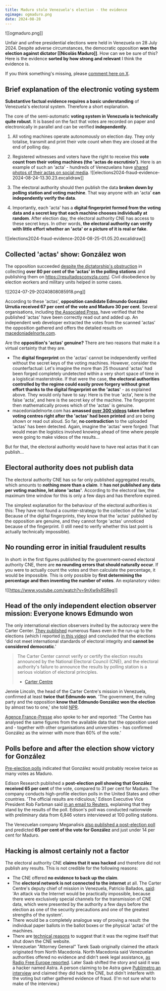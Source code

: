 ```yaml
---
title: Maduro stole Venezuela's election - the evidence
ogimage: ogmaduro.png
date: 2024-08-28
---
```

![[ogmaduro.png]]

Unfair and unfree presidential elections were held in Venezuela on 28 July 2024. Despite adverse circumstances, the democratic opposition **won the election against dictator [[Nicolás Maduro]]**. How can we be sure of this? Here is the evidence **sorted by how strong and relevant** I think the evidence is.

If you think something's missing, please [comment here on X](https://x.com/marcchehab/status/1831392625556873281).
## Brief explanation of the electronic voting system

**Substantive factual evidence requires a basic understanding** of Venezuela's electoral system. Therefore a short explanation. 

The core of the semi-automatic **voting system in Venezuela is technically quite robust**. It is based on the fact that votes are recorded on paper and electronically in parallel and can be verified **independently**.

1) All voting machines operate autonomously on election day. They only totalise, transmit and print their vote count when they are closed at the end of polling day.
2) Registered witnesses and voters have the right to receive this **vote count from their voting machines (the 'actas de escrutinio')**. Here is an example of such an 'acta' - hundreds of Venezuelans have [shared photos of their actas on social media](https://x.com/DavidRomro/status/1817782928279007350).
	![[elections2024-fraud-evidence-2024-08-24-13.30.23.excalidraw]]

3) The electoral authority should then publish the data **broken down by polling station and voting machine**. That way anyone with an 'acta' **can independently verify the data**.
4) Importantly, each 'acta' has a **digital fingerprint formed from the voting data and a secret key that each machine chooses individually at random**. After election day, the electoral authority CNE has access to these secret keys. In other words, **the electoral authority can verify with little effort whether an 'acta' or a picture of it is real or fake**.

[^asym]: From a technical point of view, the problem is that a 'symmetric' encryption method is used here (HMAC-SHA256). An asymmetric method such as RSA would be better, so that the validity of the 'actas' can be checked independently. This would be similar to the SSL certificates that web servers need to prove their identity.

![[elections2024-fraud-evidence-2024-08-25-01.05.20.excalidraw]]

## Collected 'actas' show: González won

The opposition succeeded [despite the dictatorship's obstruction](https://youtu.be/pb6L451bnkk?si=8Hk4A7ymGKmXwAoE&t=194) in collecting **over 80 per cent of the 'actas' in the polling stations** and publishing them on https://resultadosconvzla.com/. Civil disobedience by election workers and military units helped in some cases.

![[2024-07-29-20240808085918.png]]

According to these 'actas', **opposition candidate Edmundo González Urrutia received 67 per cent of the vote and Maduro 30 per cent**. Several organisations, including [the Associated Press](https://apnews.com/article/venezuela-maduro-machado-biden-gonzalez-a625eb01979bc9cf5570d03242f198b1), have verified that the published 'actas' have been correctly read out and added up. An independent web developer extracted the votes from the scanned 'actas' the opposition gathered and offers the detailed results on [macedoniadelnorte.com](https://macedoniadelnorte.com/). 

Are the **opposition's 'actas' genuine?** There are two reasons that make it a virtual certainty that they are.
- The **digital fingerprint** on the 'actas' cannot be independently verified without the secret keys of the voting machines. However, consider the counterfactual: Let's imagine the more than 25 thousand 'actas' had been forged completely undetected within a very short space of time in a logistical masterstroke. If that were the case, **the electoral authorities controlled by the regime could easily prove forgery without great effort thanks to the digital fingerprint on the 'actas'** - as explained above. They would only have to say: Here is the true 'acta', here is the false 'acta', and here is the secret key of the machine. The fingerprint then mathematically proves which of the 'actas' is genuine.
- macedoniadelnorte.com has **amassed [over 300 videos](https://macedoniadelnorte.com/videos) taken before voting centres right after the 'actas' had been printed** and are being shown or read out aloud. So far, **no contradiction** to the uploaded 'actas' has been detected. Again, imagine the 'actas' were forged: That would mean the logistics involved knowing ahead of time where people were going to make videos of the results...

But for that, the electoral authority would have to have real actas that it can publish...
## Electoral authority does not publish data

The electoral authority CNE has so far only published aggregated results, which amounts to **nothing more than a claim**. It **has not published any data per voting machine, let alone 'actas'**. According to the electoral law, the maximum time window for this is only a few days and has therefore expired.

The simplest explanation for the behaviour of the electoral authorities is this: They have not found a counter-strategy to the collection of the 'actas'. Because of the digital fingerprints, they know that the 'actas' published by the opposition are genuine, and they cannot forge 'actas' unnoticed because of the fingerprint. (I still need to verify whether this last point is actually technically impossible).
## No rounding error in initial fraudulent results

In short: in the first figures published by the government-owned electoral authority CNE, there are **no rounding errors that should naturally occur**. If you were to actually count the votes and then calculate the percentage, it would be impossible. This is only possible by **first determining the percentage and then inventing the number of votes**. An explanatory video:

![[https://www.youtube.com/watch?v=9nXw9xRSReg]]
## Head of the only independent election observer mission: Everyone knows Edmundo won

The only international election observers invited by the autocracy were the Carter Center. [They published](https://www.cartercenter.org/news/pr/2024/venezuela-073024.html) numerous flaws even in the run-up to the elections (which I reported [in this video](2024%20elections.md)) and concluded that the elections 'did not meet international standards of electoral integrity and **cannot be considered democratic**.' 

> The Carter Center cannot verify or certify the election results announced by the National Electoral Council (CNE), and the electoral authority's failure to announce the results by polling station is a serious violation of electoral principles.
> 
> - [Carter Centre](https://www.cartercenter.org/news/pr/2024/venezuela-073024.html)

Jennie Lincoln, the head of the Carter Centre's mission in Venezuela, confirmed at least **twice that Edmundo won**. 'The government, the ruling party and the opposition **know that Edmundo González won the election** by almost two to one,' she told [NPR](https://www.npr.org/2024/08/06/nx-s1-5064231/the-integrity-of-the-venezuelan-presidential-election-is-under-scrutiny). 

[Agence France-Presse](https://www.voanews.com/a/no-evidence-venezuela-vote-hacked-carter-center-election-monitor-says/7734334.html) also spoke to her and reported: 'The Centre has analysed the same figures from the available data that the opposition used and - together with other organisations and universities - has confirmed González as the winner with more than 60% of the vote.'

## Polls before and after the election show victory for González

[Pre-election polls](https://es.wikipedia.org/wiki/Anexo:Encuestas_y_sondeos_de_intenci%C3%B3n_de_voto_para_las_elecciones_presidenciales_de_Venezuela_de_2024) indicated that González would probably receive twice as many votes as Maduro.

Edison Research published a **post-election poll showing that González received 65 per cent** of the vote, compared to 31 per cent for Maduro. The company conducts high-profile election polls in the United States and other countries. 'The official results are ridiculous,' Edison Executive Vice President Rob Farbman said [in an email to Reuters](https://www.reuters.com/world/americas/government-opposition-both-claim-venezuela-election-win-official-results-2024-07-29/), explaining that they stand by the results of the poll. Edison's poll was conducted nationwide with preliminary data from 6,846 voters interviewed at 100 polling stations.

The Venezuelan company Meganalisis [also published a post-election poll](https://x.com/Meganalisis/status/1817699015359639966) and predicted **65 per cent of the vote for González** and just under 14 per cent for Maduro.

## Hacking is almost certainly not a factor

The electoral authority CNE **claims that it was hacked** and therefore did not publish any results. This is not credible for the following reasons:
- The CNE offered **no evidence to back up the claim**.
- The **electoral network is not connected to the internet** at all. The Carter Centre's deputy chief of mission in Venezuela, Patricio Ballados, [said](https://elestimulo.com/elecciones-2024/2024-08-04/centro-carter-no-hackeo-elecciones-venezuela/#Echobox=1722819448): 'An attack via the Internet would be practically impossible, because there were exclusively special channels for the transmission of CNE data, which were presented by the authority a few days before the election as one of the security precautions and one of the greatest strengths of the system'. 
- There would be a completely analogue way of proving a result: the individual paper ballots in the ballot boxes or the physical 'actas' of the machines.
- There are [technical reasons](https://x.com/phenobarbital/status/1818990019761091059) to suggest that it was the regime itself that shut down the CNE website.
- Venezuelan "Attorney General" Tarek Saab originally claimed the attack originated from North Macedonia. North Macedonia said Venezuelan authorities offered no evidence and didn't seek legal assistance, [as Radio Free Europe reported](https://www.rferl.org/a/north-macedonia-venezuela-protests-maduro-cyberattack/33056611.html). Later Saab shifted the story and said it was a hacker named Astra. A person claiming to be Astra gave [Publimetro an interview](https://www.publimetro.com.mx/noticias/2024/08/14/astra-rompe-el-silencio-del-hackeo-mundial-a-liderar-la-ciberguerra-contra-maduro/) and claimed they did hack the CNE, but didn't interfere with the voting but rather gathered evidence of fraud. (I'm not sure what to make of the interview.)
